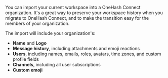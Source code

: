 You can import your current workspace into a OneHash Connect organization. It's a great way
to preserve your workspace history when you migrate to OneHash Connect, and to
make the transition easy for the members of your organization.

The import will include your organization's:

* **Name** and **Logo**
* **Message history**, including attachments and emoji reactions
* **Users**, including names, emails, roles, avatars, time zones, and custom profile fields
* **Channels**, including all user subscriptions
* **Custom emoji**

